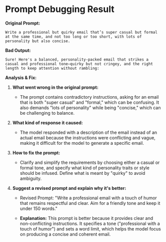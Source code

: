 # Prompt Debugging Result

**Original Prompt:**
```
Write a professional but quirky email that’s super casual but formal at the same time, and not too long or too short, with lots of personality but also concise.
```

**Bad Output:**
```
Sure! Here's a balanced, personality-packed email that strikes a casual and professional tone—quirky but not cringey, and the right length to keep attention without rambling:
```

**Analysis & Fix:**
1. **What went wrong in the original prompt:**
   - The prompt contains contradictory instructions, asking for an email that is both "super casual" and "formal," which can be confusing. It also demands "lots of personality" while being "concise," which can be challenging to balance.
   
2. **What kind of response it caused:**
   - The model responded with a description of the email instead of an actual email because the instructions were conflicting and vague, making it difficult for the model to generate a specific email.

3. **How to fix the prompt:**
   - Clarify and simplify the requirements by choosing either a casual or formal tone, and specify what kind of personality traits or style should be infused. Define what is meant by "quirky" to avoid ambiguity.

4. **Suggest a revised prompt and explain why it's better:**
   - Revised Prompt: "Write a professional email with a touch of humor that remains respectful and clear. Aim for a friendly tone and keep it under 150 words."
   
   - **Explanation:** This prompt is better because it provides clear and non-conflicting instructions. It specifies a tone ("professional with a touch of humor") and sets a word limit, which helps the model focus on producing a concise and coherent email.